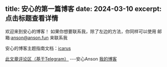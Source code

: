 title: 安心的第一篇博客
date: 2024-03-10
excerpt: 点击标题查看详情
---
欢迎来到安心的博客！
如果你想要联系我，除了左边的方法，你同样可以使用
邮箱:anson@anson.fun
来联系我

安心的博客主题指南文档：[icarus](https://ppoffice.github.io/hexo-theme-icarus/)

[此文章评论区（基于Telegram）](https://t.me/Ansons_blog/5)
---安心Anson [我的博客](https://xn--49s41h.top/)